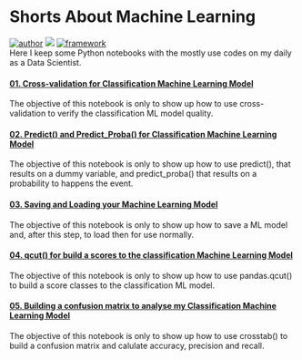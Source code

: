 # Shorts About Machine Learning
[![author](https://img.shields.io/badge/author-lincolnneves-red.svg)](https://www.linkedin.com/in/lincolntneves/?locale=en_US) [![](https://img.shields.io/badge/python-3.7+-blue.svg)](https://www.python.org/downloads/release/python-365/) [![framework](https://img.shields.io/badge/framework-jupyternotebook-orange)](https://jupyter.org/)<br>
Here I keep some Python notebooks with the mostly use codes on my daily as a Data Scientist.



#### [01. Cross-validation for Classification Machine Learning Model](github.com/lincolntneves/Shorts-About-Machine-Learning/blob/main/Notebooks/Cross-validation%20for%20Classification%20Machine%20Learning%20Model.ipynb)<br>
The objective of this notebook is only to show up how to use cross-validation to verify the classification ML model quality.


#### [02. Predict() and Predict_Proba() for Classification Machine Learning Model](https://github.com/lincolntneves/Shorts-About-Machine-Learning/blob/main/Notebooks/Predict%20and%20Predict%20Proba%20for%20Classification%20Machine%20Learning%20Model.ipynb)
The objective of this notebook is only to show up how to use predict(), that results on a dummy variable, and predict_proba() that results on a probability to happens the event.


#### [03. Saving and Loading your Machine Learning Model](github.com/lincolntneves/Shorts-About-Machine-Learning/blob/main/Notebooks/Saving%20and%20Loading%20your%20Machine%20Learning%20Model.ipynb)
The objective of this notebook is only to show up how to save a ML model and, after this step, to load then for use normally.


#### [04. qcut() for build a scores to the classification Machine Learning Model](https://github.com/lincolntneves/Shorts-About-Machine-Learning/blob/main/Notebooks/qcut()%20for%20build%20a%20scores%20to%20the%20classification%20Machine%20Learning%20Model.ipynb)
The objective of this notebook is only to show up how to use pandas.qcut() to build a score classes to the classification ML model.


#### [05. Building a confusion matrix to analyse my Classification Machine Learning Model](https://github.com/lincolntneves/Shorts-About-Machine-Learning/blob/main/Notebooks/Building%20a%20confusion%20matrix%20to%20analyse%20my%20Classification%20Machine%20Learning%20Model.ipynb)
The objective of this notebook is only to show up how to use crosstab() to build a confusion matrix and calulate accuracy, precision and recall.
